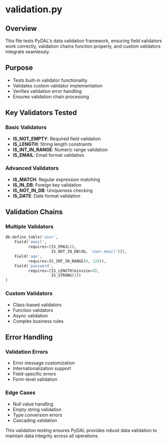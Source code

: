 # validation.py

## Overview
This file tests PyDAL's data validation framework, ensuring field validators work correctly, validation chains function properly, and custom validators integrate seamlessly.

## Purpose
- Tests built-in validator functionality
- Validates custom validator implementation
- Verifies validation error handling
- Ensures validation chain processing

## Key Validators Tested

### Basic Validators
- **IS_NOT_EMPTY**: Required field validation
- **IS_LENGTH**: String length constraints
- **IS_INT_IN_RANGE**: Numeric range validation
- **IS_EMAIL**: Email format validation

### Advanced Validators
- **IS_MATCH**: Regular expression matching
- **IS_IN_DB**: Foreign key validation
- **IS_NOT_IN_DB**: Uniqueness checking
- **IS_DATE**: Date format validation

## Validation Chains

### Multiple Validators
```python
db.define_table('user',
    Field('email', 
          requires=[IS_EMAIL(),
                    IS_NOT_IN_DB(db, 'user.email')]),
    Field('age',
          requires=IS_INT_IN_RANGE(0, 120)),
    Field('password',
          requires=[IS_LENGTH(minsize=8),
                    IS_STRONG()])
)
```

### Custom Validators
- Class-based validators
- Function validators
- Async validation
- Complex business rules

## Error Handling

### Validation Errors
- Error message customization
- Internationalization support
- Field-specific errors
- Form-level validation

### Edge Cases
- Null value handling
- Empty string validation
- Type conversion errors
- Cascading validation

This validation testing ensures PyDAL provides robust data validation to maintain data integrity across all operations.